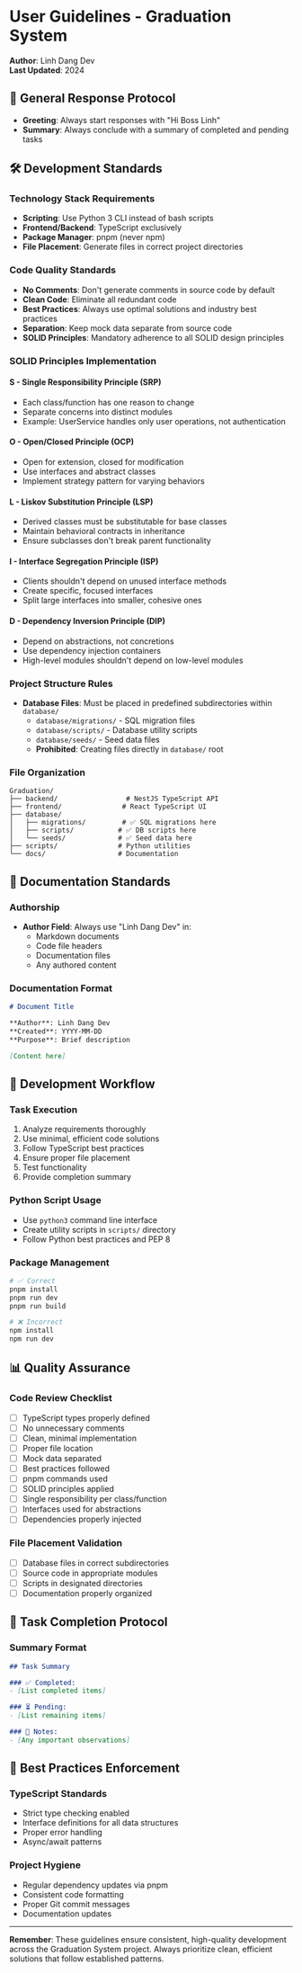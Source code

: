 # User Guidelines - Graduation System

**Author**: Linh Dang Dev  
**Last Updated**: 2024

## 🎯 General Response Protocol

- **Greeting**: Always start responses with "Hi Boss Linh"
- **Summary**: Always conclude with a summary of completed and pending tasks

## 🛠️ Development Standards

### Technology Stack Requirements
- **Scripting**: Use Python 3 CLI instead of bash scripts
- **Frontend/Backend**: TypeScript exclusively
- **Package Manager**: pnpm (never npm)
- **File Placement**: Generate files in correct project directories

### Code Quality Standards
- **No Comments**: Don't generate comments in source code by default
- **Clean Code**: Eliminate all redundant code
- **Best Practices**: Always use optimal solutions and industry best practices
- **Separation**: Keep mock data separate from source code
- **SOLID Principles**: Mandatory adherence to all SOLID design principles

### SOLID Principles Implementation

#### S - Single Responsibility Principle (SRP)
- Each class/function has one reason to change
- Separate concerns into distinct modules
- Example: UserService handles only user operations, not authentication

#### O - Open/Closed Principle (OCP)
- Open for extension, closed for modification
- Use interfaces and abstract classes
- Implement strategy pattern for varying behaviors

#### L - Liskov Substitution Principle (LSP)
- Derived classes must be substitutable for base classes
- Maintain behavioral contracts in inheritance
- Ensure subclasses don't break parent functionality

#### I - Interface Segregation Principle (ISP)
- Clients shouldn't depend on unused interface methods
- Create specific, focused interfaces
- Split large interfaces into smaller, cohesive ones

#### D - Dependency Inversion Principle (DIP)
- Depend on abstractions, not concretions
- Use dependency injection containers
- High-level modules shouldn't depend on low-level modules

### Project Structure Rules
- **Database Files**: Must be placed in predefined subdirectories within `database/`
  - `database/migrations/` - SQL migration files
  - `database/scripts/` - Database utility scripts  
  - `database/seeds/` - Seed data files
  - **Prohibited**: Creating files directly in `database/` root

### File Organization
```
Graduation/
├── backend/                 # NestJS TypeScript API
├── frontend/               # React TypeScript UI
├── database/
│   ├── migrations/         # ✅ SQL migrations here
│   ├── scripts/           # ✅ DB scripts here
│   └── seeds/             # ✅ Seed data here
├── scripts/               # Python utilities
└── docs/                  # Documentation
```

## 📝 Documentation Standards

### Authorship
- **Author Field**: Always use "Linh Dang Dev" in:
  - Markdown documents
  - Code file headers
  - Documentation files
  - Any authored content

### Documentation Format
```markdown
# Document Title

**Author**: Linh Dang Dev
**Created**: YYYY-MM-DD
**Purpose**: Brief description

[Content here]
```

## 🔧 Development Workflow

### Task Execution
1. Analyze requirements thoroughly
2. Use minimal, efficient code solutions
3. Follow TypeScript best practices
4. Ensure proper file placement
5. Test functionality
6. Provide completion summary

### Python Script Usage
- Use `python3` command line interface
- Create utility scripts in `scripts/` directory
- Follow Python best practices and PEP 8

### Package Management
```bash
# ✅ Correct
pnpm install
pnpm run dev
pnpm run build

# ❌ Incorrect
npm install
npm run dev
```

## 📊 Quality Assurance

### Code Review Checklist
- [ ] TypeScript types properly defined
- [ ] No unnecessary comments
- [ ] Clean, minimal implementation
- [ ] Proper file location
- [ ] Mock data separated
- [ ] Best practices followed
- [ ] pnpm commands used
- [ ] SOLID principles applied
- [ ] Single responsibility per class/function
- [ ] Interfaces used for abstractions
- [ ] Dependencies properly injected

### File Placement Validation
- [ ] Database files in correct subdirectories
- [ ] Source code in appropriate modules
- [ ] Scripts in designated directories
- [ ] Documentation properly organized

## 🎯 Task Completion Protocol

### Summary Format
```markdown
## Task Summary

### ✅ Completed:
- [List completed items]

### ⏳ Pending:
- [List remaining items]

### 📝 Notes:
- [Any important observations]
```

## 🚀 Best Practices Enforcement

### TypeScript Standards
- Strict type checking enabled
- Interface definitions for all data structures
- Proper error handling
- Async/await patterns

### Project Hygiene
- Regular dependency updates via pnpm
- Consistent code formatting
- Proper Git commit messages
- Documentation updates

---

**Remember**: These guidelines ensure consistent, high-quality development across the Graduation System project. Always prioritize clean, efficient solutions that follow established patterns.